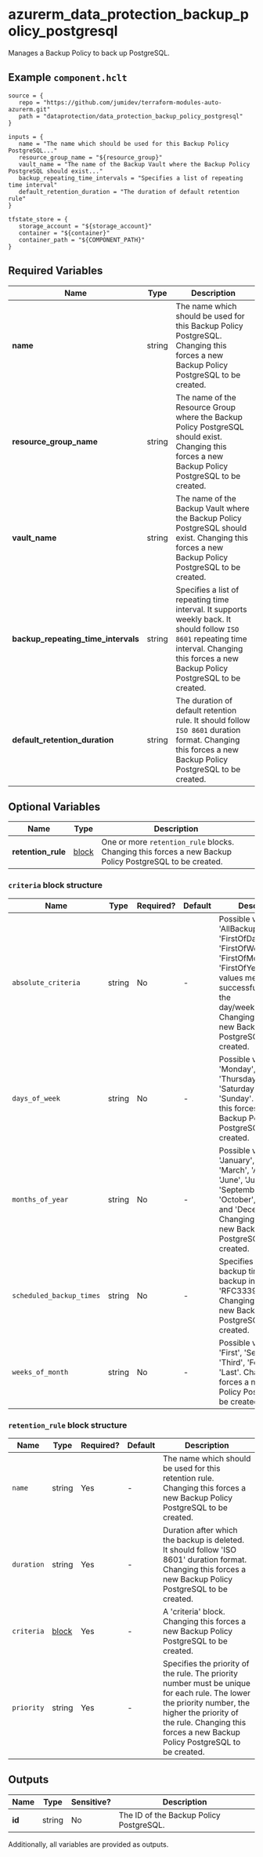 # azurerm_data_protection_backup_policy_postgresql

Manages a Backup Policy to back up PostgreSQL.

## Example `component.hclt`

```hcl
source = {
   repo = "https://github.com/jumidev/terraform-modules-auto-azurerm.git"   
   path = "dataprotection/data_protection_backup_policy_postgresql"   
}

inputs = {
   name = "The name which should be used for this Backup Policy PostgreSQL..."   
   resource_group_name = "${resource_group}"   
   vault_name = "The name of the Backup Vault where the Backup Policy PostgreSQL should exist..."   
   backup_repeating_time_intervals = "Specifies a list of repeating time interval"   
   default_retention_duration = "The duration of default retention rule"   
}

tfstate_store = {
   storage_account = "${storage_account}"   
   container = "${container}"   
   container_path = "${COMPONENT_PATH}"   
}

```

## Required Variables

| Name | Type |  Description |
| ---- | --------- |  ----------- |
| **name** | string |  The name which should be used for this Backup Policy PostgreSQL. Changing this forces a new Backup Policy PostgreSQL to be created. | 
| **resource_group_name** | string |  The name of the Resource Group where the Backup Policy PostgreSQL should exist. Changing this forces a new Backup Policy PostgreSQL to be created. | 
| **vault_name** | string |  The name of the Backup Vault where the Backup Policy PostgreSQL should exist. Changing this forces a new Backup Policy PostgreSQL to be created. | 
| **backup_repeating_time_intervals** | string |  Specifies a list of repeating time interval. It supports weekly back. It should follow `ISO 8601` repeating time interval. Changing this forces a new Backup Policy PostgreSQL to be created. | 
| **default_retention_duration** | string |  The duration of default retention rule. It should follow `ISO 8601` duration format. Changing this forces a new Backup Policy PostgreSQL to be created. | 

## Optional Variables

| Name | Type |  Description |
| ---- | --------- |  ----------- |
| **retention_rule** | [block](#retention_rule-block-structure) |  One or more `retention_rule` blocks. Changing this forces a new Backup Policy PostgreSQL to be created. | 

### `criteria` block structure

| Name | Type | Required? | Default | Description |
| ---- | ---- | --------- | ------- | ----------- |
| `absolute_criteria` | string | No | - | Possible values are 'AllBackup', 'FirstOfDay', 'FirstOfWeek', 'FirstOfMonth' and 'FirstOfYear'. These values mean the first successful backup of the day/week/month/year. Changing this forces a new Backup Policy PostgreSQL to be created. |
| `days_of_week` | string | No | - | Possible values are 'Monday', 'Tuesday', 'Thursday', 'Friday', 'Saturday' and 'Sunday'. Changing this forces a new Backup Policy PostgreSQL to be created. |
| `months_of_year` | string | No | - | Possible values are 'January', 'February', 'March', 'April', 'May', 'June', 'July', 'August', 'September', 'October', 'November' and 'December'. Changing this forces a new Backup Policy PostgreSQL to be created. |
| `scheduled_backup_times` | string | No | - | Specifies a list of backup times for backup in the 'RFC3339' format. Changing this forces a new Backup Policy PostgreSQL to be created. |
| `weeks_of_month` | string | No | - | Possible values are 'First', 'Second', 'Third', 'Fourth' and 'Last'. Changing this forces a new Backup Policy PostgreSQL to be created. |

### `retention_rule` block structure

| Name | Type | Required? | Default | Description |
| ---- | ---- | --------- | ------- | ----------- |
| `name` | string | Yes | - | The name which should be used for this retention rule. Changing this forces a new Backup Policy PostgreSQL to be created. |
| `duration` | string | Yes | - | Duration after which the backup is deleted. It should follow 'ISO 8601' duration format. Changing this forces a new Backup Policy PostgreSQL to be created. |
| `criteria` | [block](#criteria-block-structure) | Yes | - | A 'criteria' block. Changing this forces a new Backup Policy PostgreSQL to be created. |
| `priority` | string | Yes | - | Specifies the priority of the rule. The priority number must be unique for each rule. The lower the priority number, the higher the priority of the rule. Changing this forces a new Backup Policy PostgreSQL to be created. |



## Outputs

| Name | Type | Sensitive? | Description |
| ---- | ---- | --------- | --------- |
| **id** | string | No  | The ID of the Backup Policy PostgreSQL. | 

Additionally, all variables are provided as outputs.
